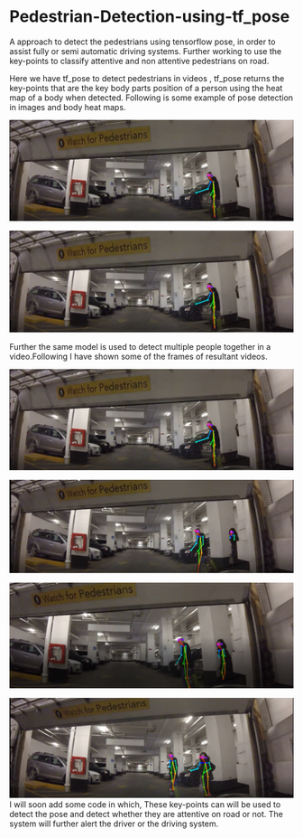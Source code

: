 # Pedestrian-Detection-using-tf_pose
A approach to detect the pedestrians using tensorflow pose, in order to assist fully or semi automatic driving systems. Further working to use the key-points to classify attentive and non attentive pedestrians on road.

Here we have tf_pose to detect pedestrians in videos , tf_pose returns the key-points that are the key body parts position of a person using the heat map of a body when detected.
Following is some example of pose detection in images and body heat maps.

![alt text](images/out1.PNG)

![alt text](images/out1.PNG)

Further the same model is used to detect multiple people together in a video.Following I have shown some of the frames of resultant videos.

![alt text](images/out1.PNG)

![alt text](images/out2.PNG)

![alt text](images/out3.PNG)

![alt text](images/out4.PNG)
I will soon add some code in which, These key-points can will be used to detect the pose and detect whether they are attentive on road or not. The system will further alert the driver or the driving system.

